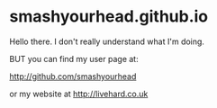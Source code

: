 smashyourhead.github.io
=======================

Hello there. I don't really understand what I'm doing. 

BUT you can find my user page at:

http://github.com/smashyourhead

or my website at http://livehard.co.uk
